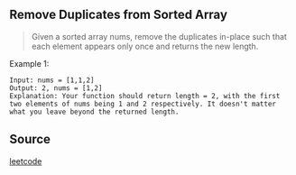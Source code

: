 ## Remove Duplicates from Sorted Array

> Given a sorted array nums, remove the duplicates in-place such that each element appears only once and returns the new length.



Example 1:
```
Input: nums = [1,1,2]
Output: 2, nums = [1,2]
Explanation: Your function should return length = 2, with the first two elements of nums being 1 and 2 respectively. It doesn't matter what you leave beyond the returned length.
```

## Source
[leetcode](https://leetcode-cn.com/problems/remove-duplicates-from-sorted-array/)